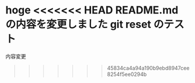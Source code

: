 hoge
<<<<<<< HEAD
README.md の内容を変更しました
git reset のテスト
=======
内容変更
>>>>>>> 45834ca4a94a190b9ebd8947cee8254f5ee0294b
